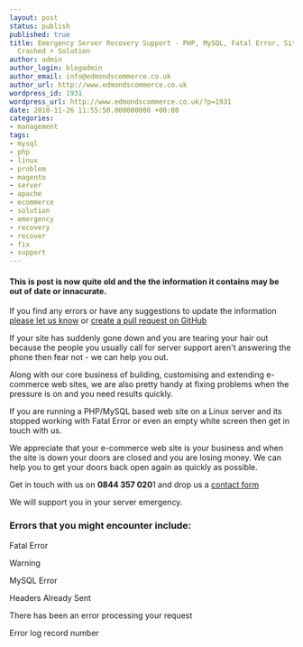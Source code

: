 ```yaml
---
layout: post
status: publish
published: true
title: Emergency Server Recovery Support - PHP, MySQL, Fatal Error, Site Down, Table
  Crashed + Solution
author: admin
author_login: blogadmin
author_email: info@edmondscommerce.co.uk
author_url: http://www.edmondscommerce.co.uk
wordpress_id: 1931
wordpress_url: http://www.edmondscommerce.co.uk/?p=1931
date: 2010-11-26 11:55:50.000000000 +00:00
categories:
- management
tags:
- mysql
- php
- linux
- problem
- magento
- server
- apache
- ecommerce
- solution
- emergency
- recovery
- recover
- fix
- support
---
```

<div class="oldpost"><h4>This is post is now quite old and the the information it contains may be out of date or innacurate.</h4>
<p>
If you find any errors or have any suggestions to update the information <a href="http://edmondscommerce.github.io/contact-us/index.html">please let us know</a>
or <a href="https://github.com/edmondscommerce/edmondscommerce.github.io">create a pull request on GitHub</a>
</p>
</div>
If your site has suddenly gone down and you are tearing your hair out because the people you usually call for server support aren't answering the phone then fear not - we can help you out.

Along with our core business of building, customising and extending e-commerce web sites, we are also pretty handy at fixing problems when the pressure is on and you need results quickly.

If you are running a PHP/MySQL based web site on a Linux server and its stopped working with Fatal Error or even an empty white screen then get in touch with us.

We appreciate that your e-commerce web site is your business and when the site is down your doors are closed and you are losing money. We can help you to get your doors back open again as quickly as possible.

Get in touch with us on <b>0844 357 020</b>1 and drop us a <a href="http://www.edmondscommerce.co.uk">contact form</a>

We will support you in your server emergency.

<h3>Errors that you might encounter include:</h3>


Fatal Error

Warning

MySQL Error

Headers Already Sent

There has been an error processing your request

Error log record number
